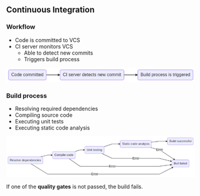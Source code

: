 ##  Continuous Integration


### Workflow

- Code is committed to VCS
- CI server monitors VCS 
  - Able to detect new commits 
  - Triggers build process

![Continous Integration Steps](./diagrams/continuous_integration.png)


### Build process

- Resolving required dependencies
- Compiling source code
- Executing unit tests
- Executing static code analysis

![Continous Integration Steps](./diagrams/continuous_integration_2.png)

If one of the **quality gates** is not passed, the build fails.
